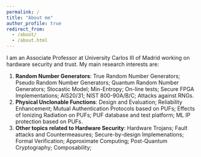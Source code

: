 ```yaml
---
permalink: /
title: "About me"
author_profile: true
redirect_from: 
  - /about/
  - /about.html
---
```


I am an Associate Professor at University Carlos III of Madrid working on  hardware security and trust. My main research interests are:

1. **Random Number Generators**: True Random Number Generators; Pseudo Random Number Generators; Quantum Random Number Generators; Stocastic Model; Min-Entropy; On-line tests; Secure FPGA Implementations; AIS20/31; NIST 800-90A/B/C; Attacks against RNGs.
2. **Physical Unclonable Functions**: Design and Evaluation; Reliability Enhancement; Mutual Authentication Protocols based on PUFs; Effects of Ionizing Radiation on PUFs; PUF database and test platform; ML IP protection based on PUFs.
3. **Other topics related to Hardware Security**: Hardware Trojans; Fault attacks and Countermeasures; Secure-by-design Implemenations; Formal Verification; Approximate Computing; Post-Quantum Cryptography; Composability; 

